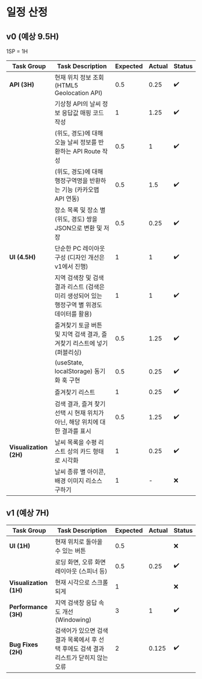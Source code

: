 # 일정 산정

## v0 (예상 9.5H)

1SP = 1H

| Task Group             | Task Description                                                                             | Expected | Actual | Status |
| ---------------------- | -------------------------------------------------------------------------------------------- | -------- | ------ | ------ |
| **API (3H)**           | 현재 위치 정보 조회 (HTML5 Geolocation API)                                                  | 0.5      | 0.25   | ✔️     |
|                        | 기상청 API의 날씨 정보 응답값 매핑 코드 작성                                                 | 1        | 1.25   | ✔️     |
|                        | (위도, 경도)에 대해 오늘 날씨 정보를 반환하는 API Route 작성                                 | 0.5      | 1      | ✔️     |
|                        | (위도, 경도)에 대해 행정구역명을 반환하는 기능 (카카오맵 API 연동)                           | 0.5      | 1.5    | ✔️     |
|                        | 장소 목록 및 장소 별 (위도, 경도) 쌍을 JSON으로 변환 및 저장                                 | 0.5      | 0.25   | ✔️     |
| **UI (4.5H)**          | 단순한 PC 레이아웃 구성 (디자인 개선은 v1에서 진행)                                          | 1        | 1      | ✔️     |
|                        | 지역 검색창 및 검색 결과 리스트 (검색은 미리 생성되어 있는 행정구역 별 위경도 데이터를 활용) | 1        | 1      | ✔️     |
|                        | 즐겨찾기 토글 버튼 및 지역 검색 결과, 즐겨찾기 리스트에 넣기 (퍼블리싱)                      | 0.5      | 1.25   | ✔️     |
|                        | (useState, localStorage) 동기화 훅 구현                                                      | 0.5      | 0.25   | ✔️     |
|                        | 즐겨찾기 리스트                                                                              | 1        | 0.25   | ✔️     |
|                        | 검색 결과, 즐겨 찾기 선택 시 현재 위치가 아닌, 해당 위치에 대한 결과를 표시                  | 0.5      | 1.25   | ✔️     |
| **Visualization (2H)** | 날씨 목록을 수평 리스트 상의 카드 형태로 시각화                                              | 1        | 0.25   | ✔️     |
|                        | 날씨 종류 별 아이콘, 배경 이미지 리소스 구하기                                               | 1        | -      | ❌     |

## v1 (예상 7H)

| Task Group             | Task Description                                                                      | Expected | Actual | Status |
| ---------------------- | ------------------------------------------------------------------------------------- | -------- | ------ | ------ |
| **UI (1H)**            | 현재 위치로 돌아올 수 있는 버튼                                                       | 0.5      |        | ❌     |
|                        | 로딩 화면, 오류 화면 레이아웃 (스피너 등)                                             | 0.5      | 0.25   | ✔️     |
| **Visualization (1H)** | 현재 시각으로 스크롤되게                                                              | 1        |        | ❌     |
| **Performance (3H)**   | 지역 검색창 응답 속도 개선 (Windowing)                                                | 3        | 1      | ✔️     |
| **Bug Fixes (2H)**     | 검색어가 있으면 검색 결과 목록에서 후 선택 후에도 검색 결과 리스트가 닫히지 않는 오류 | 2        | 0.125  | ✔️     |
